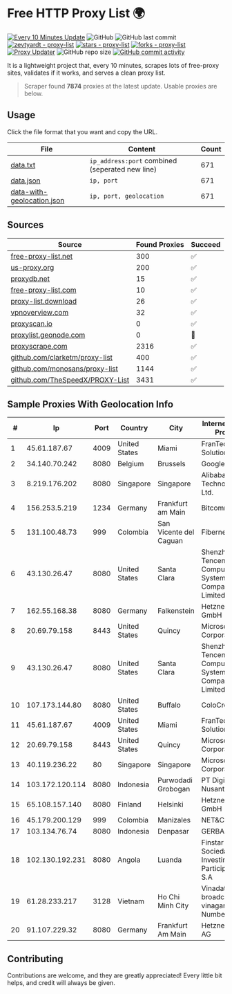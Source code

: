 
# Free HTTP Proxy List 🌍

[![Every 10 Minutes Update](https://github.com/mertguvencli/http-proxy-list/actions/workflows/main.yml/badge.svg?branch=main)](https://github.com/mertguvencli/http-proxy-list/actions/workflows/main.yml)
![GitHub](https://img.shields.io/github/license/mertguvencli/http-proxy-list)
![GitHub last commit](https://img.shields.io/github/last-commit/mertguvencli/http-proxy-list)
[![zevtyardt - proxy-list](https://img.shields.io/static/v1?label=zevtyardt&message=proxy-list&color=blue&logo=github)](https://github.com/zevtyardt/proxy-list "Go to GitHub repo")
[![stars - proxy-list](https://img.shields.io/github/stars/zevtyardt/proxy-list?style=social)](https://github.com/zevtyardt/proxy-list)
[![forks - proxy-list](https://img.shields.io/github/forks/zevtyardt/proxy-list?style=social)](https://github.com/zevtyardt/proxy-list)
[![Proxy Updater](https://github.com/zevtyardt/proxy-list/workflows/Proxy%20Updater/badge.svg)](https://github.com/zevtyardt/proxy-list/actions?query=workflow:"Proxy+Updater")
![GitHub repo size](https://img.shields.io/github/repo-size/zevtyardt/proxy-list)
[![GitHub commit activity](https://img.shields.io/github/commit-activity/m/zevtyardt/proxy-list?logo=commits)](https://github.com/zevtyardt/proxy-list/commits/main)

It is a lightweight project that, every 10 minutes, scrapes lots of free-proxy sites, validates if it works, and serves a clean proxy list.

> Scraper found **7874** proxies at the latest update. Usable proxies are below.

## Usage

Click the file format that you want and copy the URL.

|File|Content|Count|
|----|-------|-----|
|[data.txt](https://raw.githubusercontent.com/mertguvencli/http-proxy-list/main/proxy-list/data.txt)|`ip_address:port` combined (seperated new line)|671|
|[data.json](https://raw.githubusercontent.com/mertguvencli/http-proxy-list/main/proxy-list/data.json)|`ip, port`|671|
|[data-with-geolocation.json](https://raw.githubusercontent.com/mertguvencli/http-proxy-list/main/proxy-list/data-with-geolocation.json)|`ip, port, geolocation`|671|

## Sources

|Source|Found Proxies|Succeed|
|------|-------------|-------|
|[free-proxy-list.net](https://free-proxy-list.net)|300|✅|
|[us-proxy.org](https://www.us-proxy.org)|200|✅|
|[proxydb.net](http://proxydb.net)|15|✅|
|[free-proxy-list.com](https://free-proxy-list.com/?page=&port=&type%5B%5D=http&type%5B%5D=https&up_time=0&search=Search)|10|✅|
|[proxy-list.download](https://www.proxy-list.download/HTTP)|26|✅|
|[vpnoverview.com](https://vpnoverview.com/privacy/anonymous-browsing/free-proxy-servers)|32|✅|
|[proxyscan.io](https://www.proxyscan.io)|0|✅|
|[proxylist.geonode.com](https://proxylist.geonode.com/api/proxy-list?limit=300&page=1&sort_by=lastChecked&sort_type=desc&protocols=http,https)|0|🚫|
|[proxyscrape.com](https://api.proxyscrape.com/v2/?request=displayproxies&protocol=http&timeout=10000&country=all&ssl=all&anonymity=all)|2316|✅|
|[github.com/clarketm/proxy-list](https://raw.githubusercontent.com/clarketm/proxy-list/master/proxy-list-raw.txt)|400|✅|
|[github.com/monosans/proxy-list](https://raw.githubusercontent.com/monosans/proxy-list/main/proxies/http.txt)|1144|✅|
|[github.com/TheSpeedX/PROXY-List](https://raw.githubusercontent.com/TheSpeedX/PROXY-List/master/http.txt)|3431|✅|


## Sample Proxies With Geolocation Info

|#|Ip|Port|Country|City|Internet Service Provider|
|-|--|----|-------|----|-------------------------|
|1|45.61.187.67|4009|United States|Miami|FranTech Solutions|
|2|34.140.70.242|8080|Belgium|Brussels|Google LLC|
|3|8.219.176.202|8080|Singapore|Singapore|Alibaba (US) Technology Co., Ltd.|
|4|156.253.5.219|1234|Germany|Frankfurt am Main|Bitcommand LLC|
|5|131.100.48.73|999|Colombia|San Vicente del Caguan|Fibernet TV SAS|
|6|43.130.26.47|8080|United States|Santa Clara|Shenzhen Tencent Computer Systems Company Limited|
|7|162.55.168.38|8080|Germany|Falkenstein|Hetzner Online GmbH|
|8|20.69.79.158|8443|United States|Quincy|Microsoft Corporation|
|9|43.130.26.47|8080|United States|Santa Clara|Shenzhen Tencent Computer Systems Company Limited|
|10|107.173.144.80|8080|United States|Buffalo|ColoCrossing|
|11|45.61.187.67|4009|United States|Miami|FranTech Solutions|
|12|20.69.79.158|8443|United States|Quincy|Microsoft Corporation|
|13|40.119.236.22|80|Singapore|Singapore|Microsoft Corporation|
|14|103.172.120.114|8080|Indonesia|Purwodadi Grobogan|PT Digital Akses Nusantara|
|15|65.108.157.140|8080|Finland|Helsinki|Hetzner Online GmbH|
|16|45.179.200.129|999|Colombia|Manizales|NET&COM LTDA.|
|17|103.134.76.74|8080|Indonesia|Denpasar|GERBANGAKSES|
|18|102.130.192.231|8080|Angola|Luanda|Finstar - Sociedade de Investimento e Participacoes S.A|
|19|61.28.233.217|3128|Vietnam|Ho Chi Minh City|Vinadata broadcast via vinagame AS Number|
|20|91.107.229.32|8080|Germany|Frankfurt Am Main|Hetzner Online AG|



## Contributing

Contributions are welcome, and they are greatly appreciated! Every
little bit helps, and credit will always be given.

